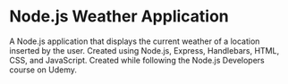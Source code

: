 # Node.js Weather Application
A Node.js application that displays the current weather of a location inserted by the user. Created using Node.js, Express, Handlebars, HTML, CSS, and JavaScript. Created while following the Node.js Developers course on Udemy.
